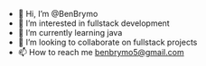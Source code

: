 - 👋 Hi, I’m @BenBrymo
- 👀 I’m interested in fullstack development
- 🌱 I’m currently learning java
- 💞️ I’m looking to collaborate on fullstack projects
- 📫 How to reach me benbrymo5@gmail.com

<!---
BenBrymo/BenBrymo is a ✨ special ✨ repository because its `README.md` (this file) appears on your GitHub profile.
You can click the Preview link to take a look at your changes.
--->
